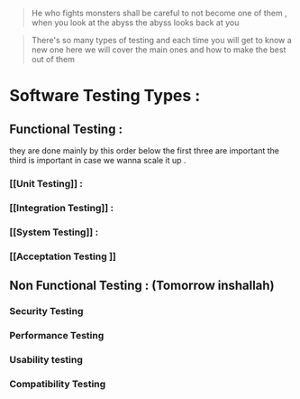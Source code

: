 > He who fights monsters shall be careful to not become one of them , when you look at the abyss the abyss looks back at you

>There's so many types of testing 
>and each time you will get to know a new one 
>here we will cover the main ones and how to make the best out of them 

# Software Testing Types :
## Functional Testing : 
they are done mainly by this order below 
the first three are important 
the third is important in case we wanna scale it up .
### [[Unit Testing]] :
### [[Integration Testing]] :
### [[System Testing]] :

### [[Acceptation Testing ]]

## Non Functional Testing : (Tomorrow inshallah)
### Security Testing 
### Performance Testing 
### Usability testing 
### Compatibility Testing
